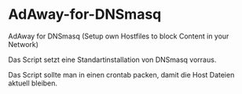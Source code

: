 # AdAway-for-DNSmasq
AdAway for DNSmasq (Setup own Hostfiles to block Content in your Network)

Das Script setzt eine Standartinstallation von DNSmasq vorraus.

Das Script sollte man in einen crontab packen, damit die Host Dateien aktuell bleiben.

